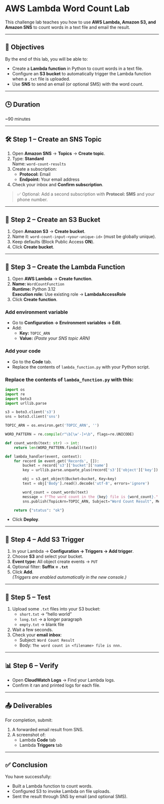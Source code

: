 # AWS Lambda Word Count Lab

This challenge lab teaches you how to use **AWS Lambda, Amazon S3, and Amazon SNS** to count words in a text file and email the result.  

---

## 🎯 Objectives
By the end of this lab, you will be able to:
- Create a **Lambda function** in Python to count words in a text file.
- Configure an **S3 bucket** to automatically trigger the Lambda function when a `.txt` file is uploaded.
- Use **SNS** to send an email (or optional SMS) with the word count.

---

## 🕒 Duration
~90 minutes

---

## 🛠️ Step 1 – Create an SNS Topic
1. Open **Amazon SNS** → **Topics** → **Create topic**.
2. Type: **Standard**  
   Name: `word-count-results`
3. Create a subscription:
   - **Protocol:** Email  
   - **Endpoint:** Your email address
4. Check your inbox and **Confirm subscription**.

> ✅ Optional: Add a second subscription with **Protocol: SMS** and your phone number.

---

## 📂 Step 2 – Create an S3 Bucket
1. Open **Amazon S3** → **Create bucket**.
2. Name it: `word-count-input-<your-unique-id>` (must be globally unique).
3. Keep defaults (Block Public Access **ON**).
4. Click **Create bucket**.

---

## 🐍 Step 3 – Create the Lambda Function
1. Open **AWS Lambda** → **Create function**.
2. **Name:** `WordCountFunction`  
   **Runtime:** Python 3.12  
   **Execution role:** Use existing role → **LambdaAccessRole**
3. Click **Create function**.

### Add environment variable
- Go to **Configuration → Environment variables → Edit**.  
- Add:
  - **Key:** `TOPIC_ARN`
  - **Value:** *(Paste your SNS topic ARN)*

### Add your code
- Go to the **Code** tab.  
- Replace the contents of `lambda_function.py` with your Python script.

### Replace the contents of `lambda_function.py` with this:

```python
import os
import re
import boto3
import urllib.parse

s3 = boto3.client('s3')
sns = boto3.client('sns')

TOPIC_ARN = os.environ.get('TOPIC_ARN', '')

WORD_PATTERN = re.compile(r"\b[\w'-]+\b", flags=re.UNICODE)

def count_words(text: str) -> int:
    return len(WORD_PATTERN.findall(text))

def lambda_handler(event, context):
    for record in event.get('Records', []):
        bucket = record['s3']['bucket']['name']
        key = urllib.parse.unquote_plus(record['s3']['object']['key'])

        obj = s3.get_object(Bucket=bucket, Key=key)
        text = obj['Body'].read().decode('utf-8', errors='ignore')

        word_count = count_words(text)
        message = f"The word count in the {key} file is {word_count}."
        sns.publish(TopicArn=TOPIC_ARN, Subject="Word Count Result", Message=message)

    return {"status": "ok"}
```
- Click **Deploy**.

---

## 🔔 Step 4 – Add S3 Trigger
1. In your Lambda → **Configuration → Triggers → Add trigger**.
2. Choose **S3** and select your bucket.
3. **Event type:** All object create events → `PUT`
4. Optional filter: **Suffix = `.txt`**
5. Click **Add**.  
   *(Triggers are enabled automatically in the new console.)*

---

## 🧪 Step 5 – Test
1. Upload some `.txt` files into your S3 bucket:
   - `short.txt` → “hello world”
   - `long.txt` → a longer paragraph
   - `empty.txt` → blank file
2. Wait a few seconds.
3. Check your **email inbox**:
   - Subject: `Word Count Result`
   - Body: `The word count in <filename> file is nnn.`

---

## 📊 Step 6 – Verify
- Open **CloudWatch Logs** → Find your Lambda logs.  
- Confirm it ran and printed logs for each file.

---

## 📤 Deliverables
For completion, submit:
1. A forwarded email result from SNS.
2. A screenshot of:
   - Lambda **Code** tab
   - Lambda **Triggers** tab

---

## ✅ Conclusion
You have successfully:
- Built a Lambda function to count words.
- Configured S3 to invoke Lambda on file uploads.
- Sent the result through SNS by email (and optional SMS).
